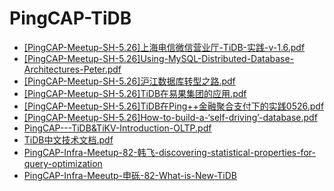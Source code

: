 # <span id = "pingcap-tidb">PingCAP-TiDB</span>
* [[PingCAP-Meetup-SH-5.26]上海电信微信营业厅-TiDB-实践-v-1.6.pdf](doc/pingcap/[PingCAP-Meetup-SH-5.26]上海电信微信营业厅-TiDB-实践-v-1.6.pdf)
* [[PingCAP-Meetup-SH-5.26]Using-MySQL-Distributed-Database-Architectures-Peter.pdf](doc/pingcap/[PingCAP-Meetup-SH-5.26]Using-MySQL-Distributed-Database-Architectures-Peter.pdf)
* [[PingCAP-Meetup-SH-5.26]沪江数据库转型之路.pdf](doc/pingcap/[PingCAP-Meetup-SH-5.26]沪江数据库转型之路.pdf)
* [[PingCAP-Meetup-SH-5.26]TiDB在易果集团的应用.pdf](doc/pingcap/[PingCAP-Meetup-SH-5.26]TiDB在易果集团的应用.pdf)
* [[PingCAP-Meetup-SH-5.26]TiDB在Ping++金融聚合支付下的实践0526.pdf](doc/pingcap/[PingCAP-Meetup-SH-5.26]TiDB在Ping++金融聚合支付下的实践0526.pdf)
* [[PingCAP-Meetup-SH-5.26]How-to-build-a-‘self-driving’-database.pdf](doc/pingcap/[PingCAP-Meetup-SH-5.26]How-to-build-a-‘self-driving’-database.pdf)
* [PingCAP---TiDB&TiKV-Introduction-OLTP.pdf](doc/pingcap/PingCAP---TiDB&TiKV-Introduction-OLTP.pdf)
* [TiDB中文技术文档.pdf](doc/pingcap/TiDB中文技术文档.pdf)
* [PingCAP-Infra-Meetup-82-韩飞-discovering-statistical-properties-for-query-optimization](doc/pingcap/PingCAP-Infra-Meetup-82-韩飞-discovering-statistical-properties-for-query-optimization.pdf)
* [PingCAP-Infra-Meeutp-申砾-82-What-is-New-TiDB](doc/pingcap/PingCAP-Infra-Meeutp-申砾-82-What-is-New-TiDB.pdf)